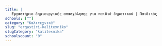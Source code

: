 ```yaml
---
title: |
   Εργαστήριο δημιουργικής απασχόλησης για παιδιά δημοτικού | Παιδικός Σταθμός
schools: [""]
category: "Καλιτεχνικά"
slug: "ergastiri-kalitexniko"
slugCategory: "kalitexnika"
schoolscount: "0"
---
```



